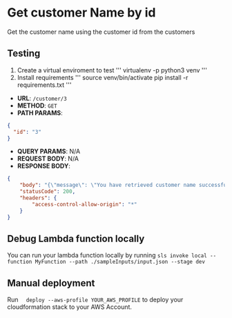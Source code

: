 # Get customer Name by id
Get the customer name using the customer id from the customers

## Testing
1. Create a virtual enviroment to test
'''
virtualenv -p python3 venv
'''
2. Install requirements
'''
source venv/bin/activate
pip install -r requirements.txt
'''
   
- **URL**: `/customer/3`
- **METHOD**: `GET`
- **PATH PARAMS**:

```json
{
  "id": "3"
}
```

- **QUERY PARAMS**: N/A
- **REQUEST BODY**: N/A
- **RESPONSE BODY**:

```json
{
    "body": "{\"message\": \"You have retrieved customer name successfully!\", \"name\": \"Jordan Shamir\"}",
    "statusCode": 200,
    "headers": {
        "access-control-allow-origin": "*"
    }
}
```

## Debug Lambda function locally

You can run your lambda function locally by running
`sls invoke local --function MyFunction --path ./sampleInputs/input.json --stage dev`

## Manual deployment

Run `  deploy --aws-profile YOUR_AWS_PROFILE` to deploy your cloudformation stack to your AWS Account.

